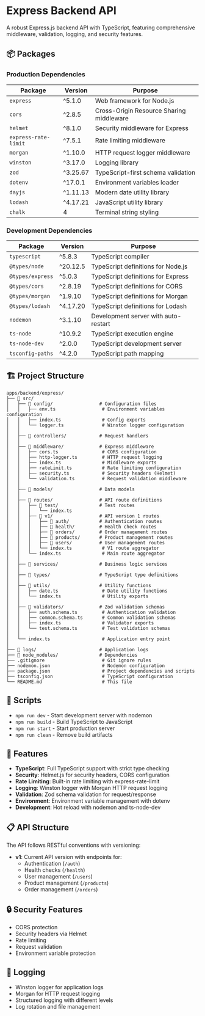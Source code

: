 # Express Backend API

A robust Express.js backend API with TypeScript, featuring comprehensive middleware, validation, logging, and security features.

## 📦 Packages

### Production Dependencies

| Package | Version | Purpose |
|---------|---------|---------|
| `express` | ^5.1.0 | Web framework for Node.js |
| `cors` | ^2.8.5 | Cross-Origin Resource Sharing middleware |
| `helmet` | ^8.1.0 | Security middleware for Express |
| `express-rate-limit` | ^7.5.1 | Rate limiting middleware |
| `morgan` | ^1.10.0 | HTTP request logger middleware |
| `winston` | ^3.17.0 | Logging library |
| `zod` | ^3.25.67 | TypeScript-first schema validation |
| `dotenv` | ^17.0.1 | Environment variables loader |
| `dayjs` | ^1.11.13 | Modern date utility library |
| `lodash` | ^4.17.21 | JavaScript utility library |
| `chalk` | 4 | Terminal string styling |

### Development Dependencies

| Package | Version | Purpose |
|---------|---------|---------|
| `typescript` | ^5.8.3 | TypeScript compiler |
| `@types/node` | ^20.12.5 | TypeScript definitions for Node.js |
| `@types/express` | ^5.0.3 | TypeScript definitions for Express |
| `@types/cors` | ^2.8.19 | TypeScript definitions for CORS |
| `@types/morgan` | ^1.9.10 | TypeScript definitions for Morgan |
| `@types/lodash` | ^4.17.20 | TypeScript definitions for Lodash |
| `nodemon` | ^3.1.10 | Development server with auto-restart |
| `ts-node` | ^10.9.2 | TypeScript execution engine |
| `ts-node-dev` | ^2.0.0 | TypeScript development server |
| `tsconfig-paths` | ^4.2.0 | TypeScript path mapping |

## 🏗️ Project Structure

```
apps/backend/express/
├── 📁 src/
│   ├── 📁 config/                 # Configuration files
│   │   ├── env.ts                 # Environment variables configuration
│   │   ├── index.ts               # Config exports
│   │   └── logger.ts              # Winston logger configuration
│   │
│   ├── 📁 controllers/            # Request handlers
│   │
│   ├── 📁 middleware/             # Express middleware
│   │   ├── cors.ts                # CORS configuration
│   │   ├── http-logger.ts         # HTTP request logging
│   │   ├── index.ts               # Middleware exports
│   │   ├── rateLimit.ts           # Rate limiting configuration
│   │   ├── security.ts            # Security headers (Helmet)
│   │   └── validation.ts          # Request validation middleware
│   │
│   ├── 📁 models/                 # Data models
│   │
│   ├── 📁 routes/                 # API route definitions
│   │   ├── 📁 test/               # Test routes
│   │   │   └── index.ts
│   │   ├── 📁 v1/                 # API version 1 routes
│   │   │   ├── 📁 auth/           # Authentication routes
│   │   │   ├── 📁 health/         # Health check routes
│   │   │   ├── 📁 orders/         # Order management routes
│   │   │   ├── 📁 products/       # Product management routes
│   │   │   ├── 📁 users/          # User management routes
│   │   │   └── index.ts           # V1 route aggregator
│   │   └── index.ts               # Main route aggregator
│   │
│   ├── 📁 services/               # Business logic services
│   │
│   ├── 📁 types/                  # TypeScript type definitions
│   │
│   ├── 📁 utils/                  # Utility functions
│   │   ├── date.ts                # Date utility functions
│   │   └── index.ts               # Utility exports
│   │
│   ├── 📁 validators/             # Zod validation schemas
│   │   ├── auth.schema.ts         # Authentication validation
│   │   ├── common.schema.ts       # Common validation schemas
│   │   ├── index.ts               # Validator exports
│   │   └── test.schema.ts         # Test validation schemas
│   │
│   └── index.ts                   # Application entry point
│
├── 📁 logs/                       # Application logs
├── 📁 node_modules/               # Dependencies
├── .gitignore                     # Git ignore rules
├── nodemon.json                   # Nodemon configuration
├── package.json                   # Project dependencies and scripts
├── tsconfig.json                  # TypeScript configuration
└── README.md                      # This file
```

## 🚀 Scripts

- `npm run dev` - Start development server with nodemon
- `npm run build` - Build TypeScript to JavaScript
- `npm run start` - Start production server
- `npm run clean` - Remove build artifacts

## 🔧 Features

- **TypeScript**: Full TypeScript support with strict type checking
- **Security**: Helmet.js for security headers, CORS configuration
- **Rate Limiting**: Built-in rate limiting with express-rate-limit
- **Logging**: Winston logger with Morgan HTTP request logging
- **Validation**: Zod schema validation for request/response
- **Environment**: Environment variable management with dotenv
- **Development**: Hot reload with nodemon and ts-node-dev

## 📋 API Structure

The API follows RESTful conventions with versioning:

- **v1**: Current API version with endpoints for:
  - Authentication (`/auth`)
  - Health checks (`/health`)
  - User management (`/users`)
  - Product management (`/products`)
  - Order management (`/orders`)

## 🔒 Security Features

- CORS protection
- Security headers via Helmet
- Rate limiting
- Request validation
- Environment variable protection

## 📝 Logging

- Winston logger for application logs
- Morgan for HTTP request logging
- Structured logging with different levels
- Log rotation and file management

